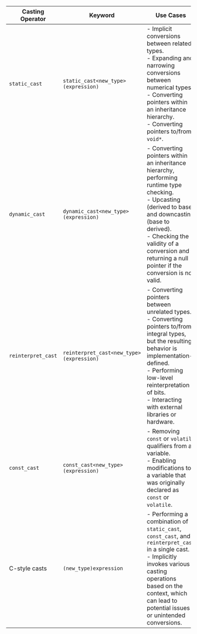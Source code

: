 
| Casting Operator | Keyword | Use Cases |
|------------------|---------|-----------|
| `static_cast`    | `static_cast<new_type>(expression)` | - Implicit conversions between related types.<br>- Expanding and narrowing conversions between numerical types.<br>- Converting pointers within an inheritance hierarchy.<br>- Converting pointers to/from `void*`. |
| `dynamic_cast`   | `dynamic_cast<new_type>(expression)` | - Converting pointers within an inheritance hierarchy, performing runtime type checking.<br>- Upcasting (derived to base) and downcasting (base to derived).<br>- Checking the validity of a conversion and returning a null pointer if the conversion is not valid. |
| `reinterpret_cast` | `reinterpret_cast<new_type>(expression)` | - Converting pointers between unrelated types.<br>- Converting pointers to/from integral types, but the resulting behavior is implementation-defined.<br>- Performing low-level reinterpretation of bits.<br>- Interacting with external libraries or hardware. |
| `const_cast`     | `const_cast<new_type>(expression)` | - Removing `const` or `volatile` qualifiers from a variable.<br>- Enabling modifications to a variable that was originally declared as `const` or `volatile`. |
| C-style casts    | `(new_type)expression` | - Performing a combination of `static_cast`, `const_cast`, and `reinterpret_cast` in a single cast.<br>- Implicitly invokes various casting operations based on the context, which can lead to potential issues or unintended conversions. |
